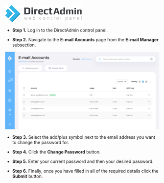 <img src="/kb-images/directadmin/directadmin-logo.png" alt="DirectAdmin Logo" width="250"/>

* **Step 1.** Log in to the DirectAdmin control panel.

* **Step 2.** Navigate to the **E-mail Accounts** page from the **E-mail Manager** subsection.

![DirectAdmin Email Accounts](/kb-images/directadmin/directadmin-email-accounts.png)

* **Step 3.** Select the add/plus symbol next to the email address you want to change the password for.

* **Step 4.** Click the **Change Password** button.

* **Step 5.** Enter your current password and then your desired password.

* **Step 6.** Finally, once you have filled in all of the required details click the **Submit** button.
